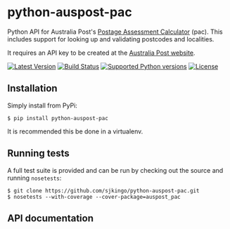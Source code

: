 # python-auspost-pac

Python API for Australia Post's [Postage Assessment
Calculator](https://developers.auspost.com.au/apis/pac/getting-started) (pac).
This includes support for looking up and validating postcodes and localities.

It requires an API key to be created at the [Australia Post website](https://developers.auspost.com.au/apis/pacpcs-registration).

[![Latest Version](https://pypip.in/version/python-auspost-pac/badge.svg?style=flat)](https://pypi.python.org/pypi/python-auspost-pac/)
[![Build Status](https://travis-ci.org/sjkingo/python-auspost-pac.svg?branch=master)](https://travis-ci.org/sjkingo/python-auspost-pac)
[![Supported Python versions](https://pypip.in/py_versions/python-auspost-pac/badge.svg?style=flat)](https://pypi.python.org/pypi/python-auspost-pac/)
[![License](https://pypip.in/license/python-auspost-pac/badge.svg?style=flat)](https://github.com/sjkingo/python-auspost-pac/blob/master/LICENSE)

## Installation

Simply install from PyPi:

```
$ pip install python-auspost-pac
```

It is recommended this be done in a virtualenv.

## Running tests

A full test suite is provided and can be run by checking out the source and
running `nosetests`:

```
$ git clone https://github.com/sjkingo/python-auspost-pac.git
$ nosetests --with-coverage --cover-package=auspost_pac
```

## API documentation

